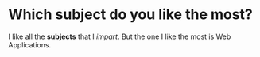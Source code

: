 # Which subject do you like the most?

I like all the **subjects** that I *impart*. But the one I like the most is Web Applications.
